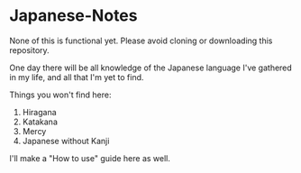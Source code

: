 # Japanese-Notes

None of this is functional yet. Please avoid cloning or downloading this repository.

One day there will be all knowledge of the Japanese language I've gathered in my life, and all that I'm yet to find.

Things you won't find here:
1. Hiragana
2. Katakana
3. Mercy
4. Japanese without Kanji

I'll make a "How to use" guide here as well.